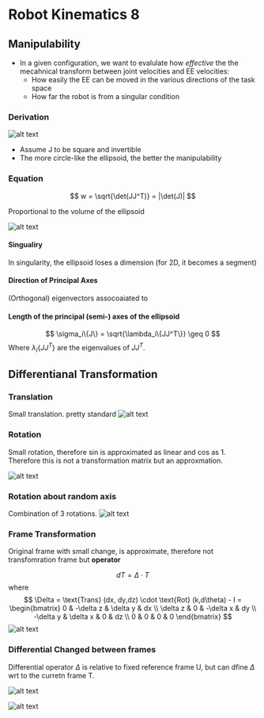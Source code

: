 # Robot Kinematics 8

## Manipulability
- In a given configuration, we want to evalulate how *effective* the the mecahnical transform between joint velocities and EE velocities:
  - How easily the EE can be moved in the various directions of the task space
  - How far the robot is from a singular condition

### Derivation
![alt text](imgs/robot_kinematics8/image.png)
- Assume J to be square and invertible
- The more circle-like the ellipsoid, the better the manipulability

### Equation
$$
w = \sqrt{\det(JJ^T)}  = |\det(J)|
$$

Proportional to the volume of the ellipsoid

![alt text](imgs/robot_kinematics8/image-1.png)

#### Singualiry
In singularity, the ellipsoid loses a dimension (for 2D, it becomes a segment)

#### Direction of Principal Axes
(Orthogonal) eigenvectors assocoaiated to 

#### Length of the principal (semi-) axes of the ellipsoid
$$
\sigma_i\{J\} = \sqrt{\lambda_i\{JJ^T\}} \geq 0
$$
Where $\lambda_i\{JJ^T\}$ are the eigenvalues of $JJ^T$.



## Differentianal Transformation

### Translation
Small translation. pretty standard
![alt text](imgs/robot_kinematics8/image-2.png)

### Rotation
Small rotation, therefore sin is approximated as linear and cos as 1. Therefore this is not a transformation matrix but an approxmation.

![alt text](imgs/robot_kinematics8/image-3.png)

### Rotation about random axis
Combination of 3 rotations.
![alt text](imgs/robot_kinematics8/image-4.png)


### Frame Transformation
Original frame with small change, is approximate, therefore not transfomration frame but **operator**

$$
dT = \Delta \cdot T
$$
where
$$
\Delta = \text{Trans} (dx, dy,dz) \cdot \text{Rot} (k,d\theta) - I = \begin{bmatrix}
0 & -\delta z & \delta y & dx \\
\delta z & 0 & -\delta x & dy \\
-\delta y & \delta x & 0 & dz \\
0 & 0 & 0 & 0
\end{bmatrix}
$$
![alt text](imgs/robot_kinematics8/image-5.png)

### Differential Changed between frames
Differential operator $\Delta$ is relative to fixed reference frame U, but can dfine $\Delta$ wrt to the curretn frame T.

![alt text](imgs/robot_kinematics8/image-6.png)

![alt text](imgs/robot_kinematics8/image-7.png)